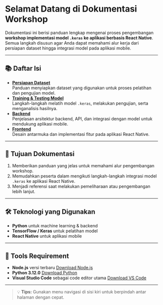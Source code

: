 # Selamat Datang di Dokumentasi Workshop

Dokumentasi ini berisi panduan lengkap mengenai proses pengembangan **workshop implementasi model `.keras` ke aplikasi berbasis React Native**.  
Semua langkah disusun agar Anda dapat memahami alur kerja dari persiapan dataset hingga integrasi model pada aplikasi mobile.

---

## 📚 Daftar Isi

- **[Persiapan Dataset](001-dataset.md)**  
  Panduan menyiapkan dataset yang digunakan untuk proses pelatihan dan pengujian model.
- **[Training & Testing Model](002-TraningTesting.md)**  
  Langkah-langkah melatih model `.keras`, melakukan pengujian, serta menganalisis hasilnya.
- **[Backend](003-backend.md)**  
  Penjelasan arsitektur backend, API, dan integrasi dengan model untuk mendukung aplikasi mobile.
- **[Frontend](004-frontend.md)**  
  Desain antarmuka dan implementasi fitur pada aplikasi React Native.

---

## 🎯 Tujuan Dokumentasi

1. Memberikan panduan yang jelas untuk memahami alur pengembangan workshop.
2. Memudahkan peserta dalam mengikuti langkah-langkah integrasi model `.keras` ke aplikasi React Native.
3. Menjadi referensi saat melakukan pemeliharaan atau pengembangan lebih lanjut.

---

## 🛠 Teknologi yang Digunakan

- **Python** untuk machine learning & backend
- **TensorFlow / Keras** untuk pelatihan model
- **React Native** untuk aplikasi mobile

---

## 🧰 Tools Requirement

- **Node.js** versi terbaru [Download Node.js](https://nodejs.org/)
- **Python 3.12.0** [Download Python](https://www.python.org/downloads/release/python-3120/)
- **Visual Studio Code** sebagai code editor utama [Download VS Code](https://code.visualstudio.com/)

---

> 💡 **Tips:** Gunakan menu navigasi di sisi kiri untuk berpindah antar halaman dengan cepat.
